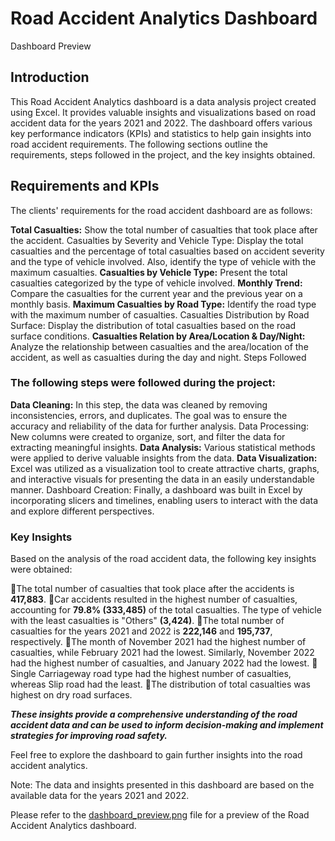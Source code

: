 # Road Accident Analytics Dashboard
Dashboard Preview
## Introduction
This Road Accident Analytics dashboard is a data analysis project created using Excel. It provides valuable insights and visualizations based on road accident data for the years 2021 and 2022. The dashboard offers various key performance indicators (KPIs) and statistics to help gain insights into road accident requirements. The following sections outline the requirements, steps followed in the project, and the key insights obtained.

## Requirements and KPIs
The clients' requirements for the road accident dashboard are as follows:

**Total Casualties:** Show the total number of casualties that took place after the accident.
Casualties by Severity and Vehicle Type: Display the total casualties and the percentage of total casualties based on accident severity and the type of vehicle involved. Also, identify the type of vehicle with the maximum casualties.
**Casualties by Vehicle Type:** Present the total casualties categorized by the type of vehicle involved.
**Monthly Trend:** Compare the casualties for the current year and the previous year on a monthly basis.
**Maximum Casualties by Road Type:** Identify the road type with the maximum number of casualties.
Casualties Distribution by Road Surface: Display the distribution of total casualties based on the road surface conditions.
**Casualties Relation by Area/Location & Day/Night:** Analyze the relationship between casualties and the area/location of the accident, as well as casualties during the day and night.
Steps Followed

### The following steps were followed during the project:

**Data Cleaning:** In this step, the data was cleaned by removing inconsistencies, errors, and duplicates. The goal was to ensure the accuracy and reliability of the data for further analysis.
Data Processing: New columns were created to organize, sort, and filter the data for extracting meaningful insights.
**Data Analysis:** Various statistical methods were applied to derive valuable insights from the data.
**Data Visualization:** Excel was utilized as a visualization tool to create attractive charts, graphs, and interactive visuals for presenting the data in an easily understandable manner.
Dashboard Creation: Finally, a dashboard was built in Excel by incorporating slicers and timelines, enabling users to interact with the data and explore different perspectives.

### Key Insights
Based on the analysis of the road accident data, the following key insights were obtained:

📌The total number of casualties that took place after the accidents is **417,883**.
📌Car accidents resulted in the highest number of casualties, accounting for **79.8% (333,485)** of the total casualties. The type of vehicle with the least casualties is "Others" **(3,424)**.
📌The total number of casualties for the years 2021 and 2022 is **222,146** and **195,737**, respectively.
📌The month of November 2021 had the highest number of casualties, while February 2021 had the lowest. Similarly, November 2022 had the highest number of casualties, and January 2022 had the lowest.
📌Single Carriageway road type had the highest number of casualties, whereas Slip road had the least.
📌The distribution of total casualties was highest on dry road surfaces.

 ***These insights provide a comprehensive understanding of the road accident data and can be used to inform decision-making and implement strategies for improving road safety.***

Feel free to explore the dashboard to gain further insights into the road accident analytics.

Note: The data and insights presented in this dashboard are based on the available data for the years 2021 and 2022.

Please refer to the [dashboard_preview.png](https://drive.google.com/file/d/1kwdEsxmrDZsaY8LC3J7wPKJwBDWmU05y/view?usp=drivesdk) file for a preview of the Road Accident Analytics dashboard.
